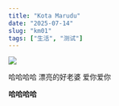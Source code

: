 ```yaml
---
title: "Kota Marudu"
date: "2025-07-14"
slug: "km01"
tags: ["生活", "测试"]
---
```

![](https://prod-files-secure.s3.us-west-2.amazonaws.com/112d0858-5090-4d34-a606-b75eb8d65fd2/c7b45876-473c-4fb6-85d3-cb84a84bfc51/1000201235.jpg?X-Amz-Algorithm=AWS4-HMAC-SHA256&X-Amz-Content-Sha256=UNSIGNED-PAYLOAD&X-Amz-Credential=ASIAZI2LB466WDU6UQ2N%2F20250724%2Fus-west-2%2Fs3%2Faws4_request&X-Amz-Date=20250724T090734Z&X-Amz-Expires=3600&X-Amz-Security-Token=IQoJb3JpZ2luX2VjEAAaCXVzLXdlc3QtMiJHMEUCIQDRADE6%2Fm5C8JF3iEWThQ8B19KRhvKRme0XQXCHXxHxWgIgQJIxKpYeYsFmB1hQV8mfQH0i6ChpFKEmC7CJylY%2BPOwq%2FwMIKRAAGgw2Mzc0MjMxODM4MDUiDI186NGlCMyYKLR27SrcA2nxJqsoi1j2HgW6WF%2FhIaKjTx6uuWotsQzjBYzJ4J7P2hF9UtBoyrm4YlvXBK6qpH6suQJpLp7aK%2BSROY3ETIPgfU23Dkd8KfVUQRhpLeAKO0EuBDO0CU%2Bm1n%2Bm5luZg1tOOL14dijv8F90Vb4z4iIUxJJ9ZXDHwjv8%2B0XfuTd4cUkYRQI4Ypg6U2A4wmVyvQdoTMIN8s%2Bin9D1WBDHRsPL7nctdysRHatlEbMxxbYwvXHopFMhiqDHyitoZi17HWh2IDtpRW1RF1bc0nSue9UHLXgVf0KbdeDDEp8CJEQLq2Ylq6%2BrJjyq4xhkksy3pvqb7ppRrh6okusMgwIqzwEDJ405ew5nAnpcPeByqlL1gsBTDVUb17rhLCeHEkqE8sc%2FYLaRFFI9iCll4%2BTrk3YZlNX3Bja0PYCqW%2BA%2FN0GVApDeojewT8othrZQrPdXw6jiiIU8ZkNvilBW7Ml%2FTRhqvlS%2FZA92mz%2FqA91xhtaG%2FywNssQGGJbakF2eykx2N9kxIw%2FJ31EVdRoet9ELwkGsprBOKxSLuYrmpXTCjiVc0FgNinJVmwvMLD0s7u7CjSrayzZG5bmU6kCSXmA5lwH2vWf%2FfRC%2BuDjanRNBxzi09hQQnpfhK6STcT9vMJTPh8QGOqUBL4owe6BzE6fI931nfYEynLSZqO7D1dZQuF9Fi%2BTg96tKLSfMUHD%2FkVGB36ZUYjRkMgG93EQxwKRZoqxtGLf7TMw%2BO66NvYTr5fOXet1MZa%2FtB%2BSEo6krBjguv701UzLXCusJb0Zc28Oa72j9JLaMKymPwdJqtLLpmR28aDNnBpIFzYx86JsJH7XaKT1dPLiGq5CSdGUWH%2F7wZF1Pn49POyQtaEE0&X-Amz-Signature=ebaed3121a50a53593f0e527b6acf70e873b154820def86a889e253b1f40d099&X-Amz-SignedHeaders=host&x-amz-checksum-mode=ENABLED&x-id=GetObject)


哈哈哈哈  漂亮的好老婆  爱你爱你


**哈哈哈哈**

